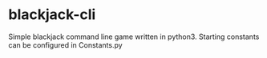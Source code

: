 # blackjack-cli

Simple blackjack command line game written in python3.  Starting constants can be configured in Constants.py
